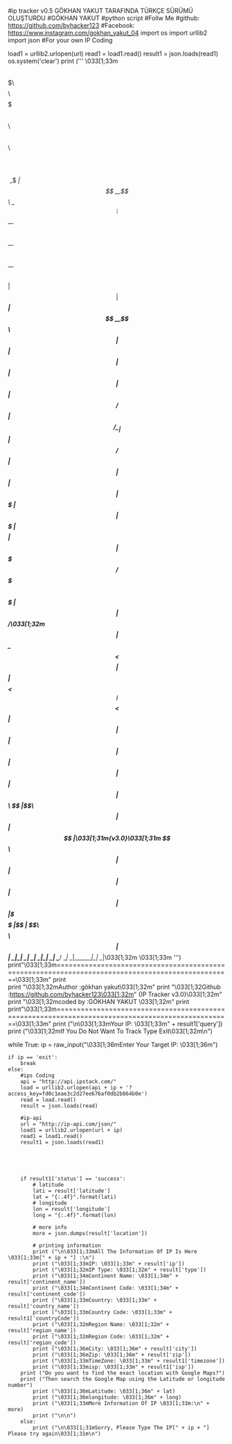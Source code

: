 #ip tracker v0.5 GÖKHAN YAKUT TARAFINDA TÜRKÇE SÜRÜMÜ OLUŞTURDU
#GÖKHAN YAKUT
#python script
#Follw Me
#github: https://github.com/byhacker123
#Facebook: https://www.instagram.com/gokhan_yakut_04
import os
import urllib2
import json
#For your own IP Coding

load1 = urllib2.urlopen(url)
read1 = load1.read()
result1 = json.loads(read1)
os.system('clear')
print ('''
\033[1;33m
		$$$$$$\ $$$$$$$\        $$$$$$$$\ $$$$$$$\   $$$$$$\   $$$$$$\  $$\   $$\ $$$$$$$$\ $$$$$$$\  
		\_$$  _|$$  __$$\       \__$$  __|$$  __$$\ $$  __$$\ $$  __$$\ $$ | $$  |$$  _____|$$  __$$\ 
  		  $$ |  $$ |  $$ |         $$ |   $$ |  $$ |$$ /  $$ |$$ /  \__|$$ |$$  / $$ |      $$ |  $$ |
  		  $$ |  $$$$$$$  |         $$ |   $$$$$$$  |$$$$$$$$ |$$ |      $$$$$  /  $$$$$\    $$$$$$$  |
  		  $$ |  $$  ____/\033[1;32m          $$ |   $$  __$$< $$  __$$ |$$ |      $$  $$<   $$  __|   $$  __$$< 
  		  $$ |  $$ |               $$ |   $$ |  $$ |$$ |  $$ |$$ |  $$\ $$ |\$$\  $$ |      $$ |  $$ |\033[1;31m{v3.0}\033[1;31m
		$$$$$$\ $$ |               $$ |   $$ |  $$ |$$ |  $$ |\$$$$$$  |$$ | \$$\ $$$$$$$$\ $$ |  $$ |
		\______|\__|               \__|   \__|  \__|\__|  \__| \______/ \__|  \__|\________|\__|  \__|\033[1;32m
\033[1;33m
''')
print"\033[1;33m==================================================================================================\033[1;33m"
print   
print	"\033[1;32mAuthor			:gökhan yakut\033[1;32m"
print	"\033[1;32Github			:https://github.com/byhacker123\033[1;32m"			                       {IP Tracker v3.0}\033[1;32m"
print	"\033[1;32mcoded by		:GÖKHAN YAKUT \033[1;32m"
print
print"\033[1;33m==================================================================================================\033[1;33m"
print ("\n\033[1;33mYour IP: \033[1;33m" + result1['query'])
print ("\033[1;32mIf You Do Not Want To Track Type Exit\033[1;32m\n")

while True:
    ip = raw_input("\033[1;36mEnter Your Target IP: \033[1;36m")

    if ip == 'exit':
        break
    else:
        #ips Coding
        api = "http://api.ipstack.com/"
        load = urllib2.urlopen(api + ip + '?access_key=fd0c1eae3c2d27ee676af0db2b864b0e')
        read = load.read()
        result = json.loads(read)

        #ip-api
        url = "http://ip-api.com/json/"
        load1 = urllib2.urlopen(url + ip)
        read1 = load1.read()
        result1 = json.loads(read1)





        if result1['status'] == 'success':
            # latitude
            lati = result['latitude']
            lat = "{:.4f}".format(lati)
            # longitude
            lon = result['longitude']
            long = "{:.4f}".format(lon)

            # more info
            more = json.dumps(result['location'])

            # printing information
            print ("\n\033[1;33mAll The Information Of IP Is Here \033[1;33m[" + ip + "] :\n")
            print ("\033[1;33mIP: \033[1;33m" + result['ip'])
            print ("\033[1;32mIP Type: \033[1;32m" + result['type'])
            print ("\033[1;34mContinent Name: \033[1;34m" + result['continent_name'])
            print ("\033[1;34mContinent Code: \033[1;34m" + result['continent_code'])
            print ("\033[1;33mCountry: \033[1;33m" + result['country_name'])
            print ("\033[1;33mCountry Code: \033[1;33m" + result1['countryCode'])
            print ("\033[1;32mRegion Name: \033[1;32m" + result['region_name'])
            print ("\033[1;32mRegion Code: \033[1;32m" + result['region_code'])
            print ("\033[1;36mCity: \033[1;36m" + result['city'])
            print ("\033[1;36mZip: \033[1;36m" + result['zip'])
            print ("\033[1;33mTimeZone: \033[1;33m" + result1['timezone'])
            print ("\033[1;33misp: \033[1;33m" + result1['isp'])
	    print ("Do you want to find the exact location with Google Maps?")
	    print ("Then search the Google Map using the Latitude or longitude number")
            print ("\033[1;36mLatitude: \033[1;36m" + lat)
            print ("\033[1;36mlongitude: \033[1;36m" + long)
            print ("\033[1;33mMore Information Of IP \033[1;33m:\n" + more)
            print ("\n\n")
        else:
            print ("\n\033[1;31mSorry, Please Type The IP[" + ip + "] Please try again\033[1;31m\n")
